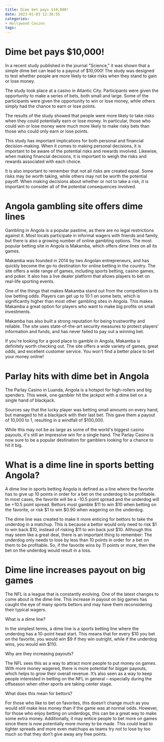 ```yaml
---
title: Dime bet pays $10,000!
date: 2023-01-03 12:38:55
categories:
- Hollywood Casino
tags:
---
```



#  Dime bet pays $10,000!

In a recent study published in the journal "Science," it was shown that a simple dime bet can lead to a payout of $10,000! The study was designed to test whether people are more likely to take risks when they stand to gain or lose money.

The study took place at a casino in Atlantic City. Participants were given the opportunity to make a series of bets, both small and large. Some of the participants were given the opportunity to win or lose money, while others simply had the chance to earn or lose points.

The results of the study showed that people were more likely to take risks when they could potentially earn or lose money. In particular, those who could win or lose money were much more likely to make risky bets than those who could only earn or lose points.

This study has important implications for both personal and financial decision-making. When it comes to making personal decisions, it is important to be aware of the potential risks and rewards involved. Likewise, when making financial decisions, it is important to weigh the risks and rewards associated with each choice.

It is also important to remember that not all risks are created equal. Some risks may be worth taking, while others may not be worth the potential payoff. When making decisions about whether or not to take a risk, it is important to consider all of the potential consequences involved.

#  Angola gambling site offers dime lines

Gambling in Angola is a popular pastime, as there are no legal restrictions against it. Most locals participate in informal wagers with friends and family, but there is also a growing number of online gambling options. The most popular betting site in Angola is Makamba, which offers dime lines on all its games.

Makamba was founded in 2014 by two Angolan entrepreneurs, and has quickly become the go-to destination for online betting in the country. The site offers a wide range of games, including sports betting, casino games, and poker. It also has a live dealer platform that allows players to bet on real-life sporting events.

One of the things that makes Makamba stand out from the competition is its low betting odds. Players can get up to 10:1 on some bets, which is significantly higher than most other gambling sites in Angola. This makes Makamba a great option for players who want to make big profits on small investments.

Makamba has also built a strong reputation for being trustworthy and reliable. The site uses state-of-the-art security measures to protect players' information and funds, and has never failed to pay out a winning bet.

If you're looking for a good place to gamble in Angola, Makamba is definitely worth checking out. The site offers a wide variety of games, great odds, and excellent customer service. You won't find a better place to bet your money online!

#  Parlay hits with dime bet in Angola

The Parlay Casino in Luanda, Angola is a hotspot for high-rollers and big spenders. This week, one gambler hit the jackpot with a dime bet on a single hand of blackjack.

Sources say that the lucky player was betting small amounts on every hand, but managed to hit a blackjack with their last bet. This gave them a payout of 10,000 to 1, resulting in a windfall of $100,000.

While this may not be as large as some of the world's biggest casino payouts, it's still an impressive win for a single hand. The Parlay Casino is now sure to be a popular destination for gamblers looking for a chance to hit it big.

#  What is a dime line in sports betting Angola?

A dime line in sports betting Angola is defined as a line where the favorite has to give up 10 points in order for a bet on the underdog to be profitable. In most cases, the favorite will be a -10.5 point spread and the underdog will be +10.5 point spread. Bettors must gamble $11 to win $10 when betting on the favorite, or risk $1 to win $0.90 when wagering on the underdog. 

The dime line was created to make it more enticing for bettors to take the underdog in a matchup. This is because a bettor would only need to risk $1 to win back $10, instead of risking $11 to win back just $10. Although this may seem like a great deal, there is an important thing to remember: The underdog only needs to lose by less than 10 points in order for a bet on them to be profitable. So, if the favorite wins by 11 points or more, then the bet on the underdog would result in a loss.

#  Dime line increases payout on big games

The NFL is a league that is constantly evolving. One of the latest changes to come about is the dime line. This increase in payout on big games has caught the eye of many sports bettors and may have them reconsidering their typical wagers.

What is a dime line?

In the simplest terms, a dime line is a sports betting line where the underdog has a 10-point head start. This means that for every $10 you bet on the favorite, you would win $9 if they win outright, while if the underdog wins, you would win $110.

Why are they increasing payouts?

The NFL sees this as a way to attract more people to put money on games. With more money wagered, there is more potential for bigger payouts, which helps to grow their overall revenue. It’s also seen as a way to keep people interested in betting on the NFL in general – especially during the offseason when other sports are taking center stage.

What does this mean for bettors?

For those who like to bet on favorites, this doesn’t change much as you would still make less money than if the game was at normal odds. However, for those who enjoy betting on underdogs, this can be a great way to make some extra money. Additionally, it may entice people to bet more on games since there is now potentially more money to be made. This could lead to tighter spreads and more even matchups as teams try not to lose by too much so that they don’t give away any free points.